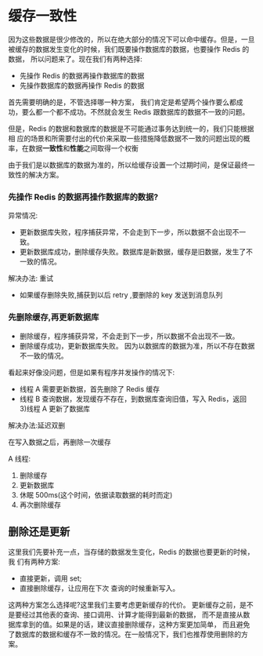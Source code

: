 # 缓存一致性

因为这些数据是很少修改的，所以在绝大部分的情况下可以命中缓存。但是，一旦 被缓存的数据发生变化的时候，我们既要操作数据库的数据，也要操作 Redis 的数据， 所以问题来了。现在我们有两种选择:

- 先操作 Redis 的数据再操作数据库的数据
- 先操作数据库的数据再操作 Redis 的数据

首先需要明确的是，不管选择哪一种方案， 我们肯定是希望两个操作要么都成功，要么都一个都不成功。不然就会发生 Redis 跟数据库的数据不一致的问题。

但是，Redis 的数据和数据库的数据是不可能通过事务达到统一的，我们只能根据相 应的场景和所需要付出的代价来采取一些措施降低数据不一致的问题出现的概率，在数据**一致性**和**性能**之间取得一个权衡

由于我们是以数据库的数据为准的，所以给缓存设置一个过期时间，是保证最终一致性的解决方案。

### 先操作 Redis 的数据再操作数据库的数据?

异常情况: 

- 更新数据库失败，程序捕获异常，不会走到下一步，所以数据不会出现不一致。 
- 更新数据库成功，删除缓存失败。数据库是新数据，缓存是旧数据，发生了不一致的情况。

解决办法: 重试

- 如果缓存删除失败,捕获到以后 retry ,要删除的 key 发送到消息队列

### 先删除缓存,再更新数据库

- 删除缓存，程序捕获异常，不会走到下一步，所以数据不会出现不一致。
- 删除缓存成功，更新数据库失败。 因为以数据库的数据为准，所以不存在数据
  不一致的情况。

看起来好像没问题，但是如果有程序并发操作的情况下:

- 线程 A 需要更新数据，首先删除了 Redis 缓存
- 线程 B 查询数据，发现缓存不存在，到数据库查询旧值，写入 Redis，返回 3)线程 A 更新了数据库

解决办法:延迟双删

在写入数据之后，再删除一次缓存

A 线程: 

1. 删除缓存
2. 更新数据库
3. 休眠 500ms(这个时间，依据读取数据的耗时而定) 
4. 再次删除缓存

## 删除还是更新

这里我们先要补充一点，当存储的数据发生变化，Redis 的数据也要更新的时候，我 们有两种方案:

- 直接更新，调用 set;
- 直接删除缓存，让应用在下次 查询的时候重新写入。

这两种方案怎么选择呢?这里我们主要考虑更新缓存的代价。
更新缓存之前，是不是要经过其他表的查询、接口调用、计算才能得到最新的数据， 而不是直接从数据库拿到的值。如果是的话，建议直接删除缓存，这种方案更加简单， 而且避免了数据库的数据和缓存不一致的情况。在一般情况下，我们也推荐使用删除的方案。

